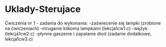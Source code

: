 # Uklady-Sterujace
Ćwiczenia nr 1 - zadania do wykonania:
 -zaświecenie się lampki (zrobione na ćwiczeniach)
 -mruganie kilkoma lampkami (lekcja1cw1.c)
 -wężyk (lekcja1cw2.c)
 -płynne gaszenie i zapalanie diod (zadanie dodatkowe, lekcja1cw3.c) 
